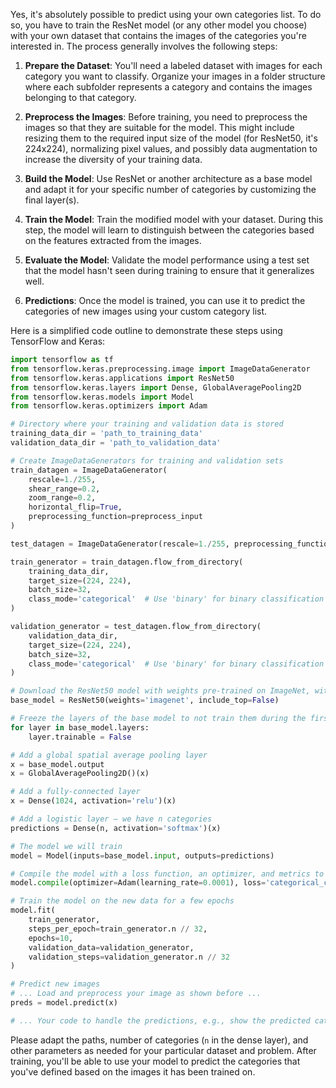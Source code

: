 Yes, it's absolutely possible to predict using your own categories list. To do so, you have to train the ResNet model (or any other model you choose) with your own dataset that contains the images of the categories you're interested in. The process generally involves the following steps:

1. **Prepare the Dataset**: You'll need a labeled dataset with images for each category you want to classify. Organize your images in a folder structure where each subfolder represents a category and contains the images belonging to that category.

2. **Preprocess the Images**: Before training, you need to preprocess the images so that they are suitable for the model. This might include resizing them to the required input size of the model (for ResNet50, it's 224x224), normalizing pixel values, and possibly data augmentation to increase the diversity of your training data.

3. **Build the Model**: Use ResNet or another architecture as a base model and adapt it for your specific number of categories by customizing the final layer(s).

4. **Train the Model**: Train the modified model with your dataset. During this step, the model will learn to distinguish between the categories based on the features extracted from the images.

5. **Evaluate the Model**: Validate the model performance using a test set that the model hasn't seen during training to ensure that it generalizes well.

6. **Predictions**: Once the model is trained, you can use it to predict the categories of new images using your custom category list.

Here is a simplified code outline to demonstrate these steps using TensorFlow and Keras:

```python
import tensorflow as tf
from tensorflow.keras.preprocessing.image import ImageDataGenerator
from tensorflow.keras.applications import ResNet50
from tensorflow.keras.layers import Dense, GlobalAveragePooling2D
from tensorflow.keras.models import Model
from tensorflow.keras.optimizers import Adam

# Directory where your training and validation data is stored
training_data_dir = 'path_to_training_data'
validation_data_dir = 'path_to_validation_data'

# Create ImageDataGenerators for training and validation sets
train_datagen = ImageDataGenerator(
    rescale=1./255,
    shear_range=0.2,
    zoom_range=0.2,
    horizontal_flip=True,
    preprocessing_function=preprocess_input
)

test_datagen = ImageDataGenerator(rescale=1./255, preprocessing_function=preprocess_input)

train_generator = train_datagen.flow_from_directory(
    training_data_dir,
    target_size=(224, 224),
    batch_size=32,
    class_mode='categorical'  # Use 'binary' for binary classification
)

validation_generator = test_datagen.flow_from_directory(
    validation_data_dir,
    target_size=(224, 224),
    batch_size=32,
    class_mode='categorical'  # Use 'binary' for binary classification
)

# Download the ResNet50 model with weights pre-trained on ImageNet, without the top layer (classifier)
base_model = ResNet50(weights='imagenet', include_top=False)

# Freeze the layers of the base model to not train them during the first training pass
for layer in base_model.layers:
    layer.trainable = False

# Add a global spatial average pooling layer
x = base_model.output
x = GlobalAveragePooling2D()(x)

# Add a fully-connected layer
x = Dense(1024, activation='relu')(x)

# Add a logistic layer — we have n categories
predictions = Dense(n, activation='softmax')(x)

# The model we will train
model = Model(inputs=base_model.input, outputs=predictions)

# Compile the model with a loss function, an optimizer, and metrics to watch
model.compile(optimizer=Adam(learning_rate=0.0001), loss='categorical_crossentropy', metrics=['accuracy'])

# Train the model on the new data for a few epochs
model.fit(
    train_generator,
    steps_per_epoch=train_generator.n // 32,
    epochs=10,
    validation_data=validation_generator,
    validation_steps=validation_generator.n // 32
)

# Predict new images
# ... Load and preprocess your image as shown before ...
preds = model.predict(x)

# ... Your code to handle the predictions, e.g., show the predicted category ...
```

Please adapt the paths, number of categories (`n` in the dense layer), and other parameters as needed for your particular dataset and problem. After training, you'll be able to use your model to predict the categories that you've defined based on the images it has been trained on.